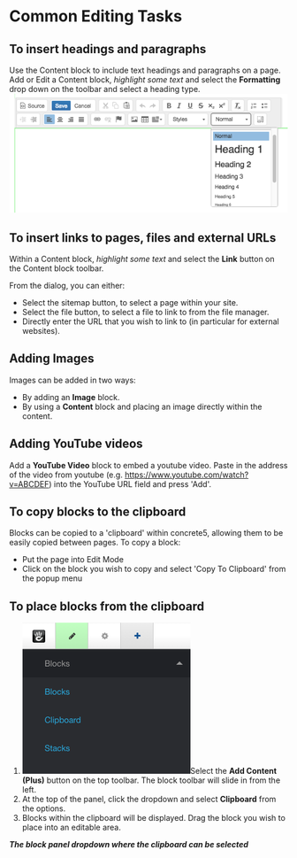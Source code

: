 # Common Editing Tasks

## To insert headings and paragraphs
Use the Content block to include text headings and paragraphs on a page.
Add or Edit a Content block, *highlight some text* and select the **Formatting** drop down on the toolbar and select a heading type.
![](/assets/editor.png)

## To insert links to pages, files and external URLs
Within a Content block, *highlight some text* and select the **Link** button on the Content block toolbar.

From the dialog, you can either:

* Select the sitemap button, to select a page within your site. 
* Select the file button, to select a file to link to from the file manager.
* Directly enter the URL that you wish to link to (in particular for external websites).

## Adding Images
Images can be added in two ways:

* By adding an **Image** block.
* By using a **Content** block and placing an image directly within the content.

## Adding YouTube videos
Add a **YouTube Video** block to embed a youtube video. Paste in the address of the video from youtube (e.g. https://www.youtube.com/watch?v=ABCDEF) into the YouTube URL field and press 'Add'.

## To copy blocks to the clipboard
Blocks can be copied to a 'clipboard' within concrete5, allowing them to be easily copied between pages. To copy a block:

* Put the page into Edit Mode
* Click on the block you wish to copy and select 'Copy To Clipboard' from the popup menu

## To place blocks from the clipboard

1. <img src="/assets/clipboard.png" class="right" />Select the **Add Content (Plus)** button on the top toolbar. The block toolbar will slide in from the left.
2. At the top of the panel, click the dropdown and select **Clipboard** from the options.
3. Blocks within the clipboard will be displayed. Drag the block you wish to place into an editable area.

_**The block panel dropdown where the clipboard can be selected**_
